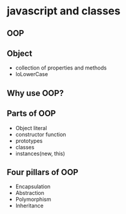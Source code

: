 # javascript and classes

## OOP

## Object
- collection of properties and methods
- loLowerCase

## Why use OOP?

## Parts of OOP
- Object literal
- constructor function
- prototypes
- classes
- instances(new, this)

## Four pillars of OOP
- Encapsulation
- Abstraction
- Polymorphism
- Inheritance

